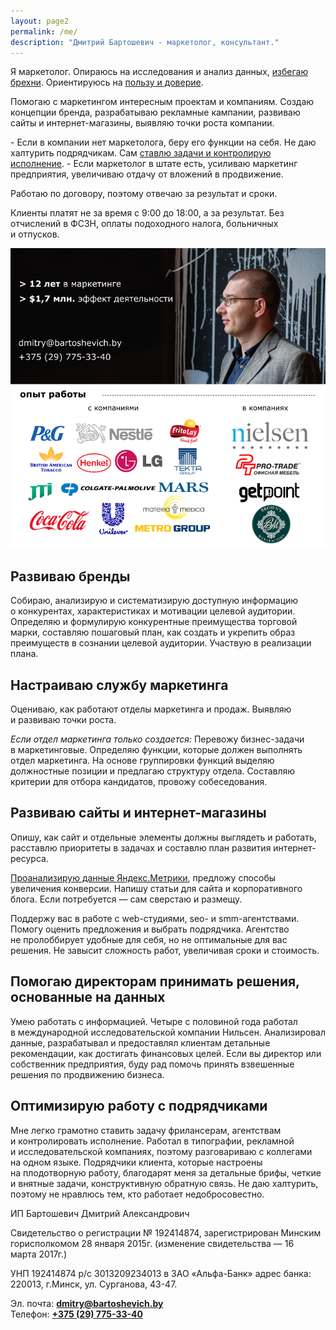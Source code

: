 ```yaml
---
layout: page2
permalink: /me/
description: "Дмитрий Бартошевич - маркетолог, консультант."
---
```


Я&nbsp;маркетолог. Опираюсь на&nbsp;исследования и&nbsp;анализ данных, <a href="http://www.bartoshevich.by/mnenie/otlichie-marketologa-ot-brexuna/">избегаю брехни</a>. Ориентируюсь на&nbsp;<a href="http://www.bartoshevich.by/mnenie/konkurentnoe-preimushhestvo/">пользу и&nbsp;доверие</a>.
<div class="hip2">
<p>Помогаю с маркетингом интересным проектам и компаниям. Создаю концепции бренда, разрабатываю рекламные кампании, развиваю сайты и&nbsp;интернет-магазины, выявляю точки роста компании. </p></div>
- Если в&nbsp;компании нет маркетолога, беру его функции на&nbsp;себя. Не&nbsp;даю халтурить подрядчикам. Сам <a href="http://www.bartoshevich.by/opyt/autsorsing-marketinga/">ставлю задачи и&nbsp;контролирую исполнение</a>. 
- Если маркетолог в&nbsp;штате есть, усиливаю маркетинг предприятия, увеличиваю отдачу от&nbsp;вложений в&nbsp;продвижение. 
  
<p>Работаю по&nbsp;договору, поэтому отвечаю за&nbsp;результат и&nbsp;сроки.</p>
<p> Клиенты платят не&nbsp;за&nbsp;время с&nbsp;9:00 до&nbsp;18:00, а&nbsp;за&nbsp;результат. Без отчислений в&nbsp;ФСЗН, оплаты подоходного налога, больничных и&nbsp;отпусков. </p>

![Дмитрий Бартошевич](/images/me.png)

<h2>Развиваю бренды</h2>
 Собираю, анализирую и&nbsp;систематизирую доступную информацию о&nbsp;конкурентах, характеристиках и&nbsp;мотивации целевой аудитории. Определяю и&nbsp;формулирую конкурентные преимущества торговой марки, составляю пошаговый план, как создать и&nbsp;укрепить образ преимуществ в&nbsp;сознании целевой аудитории. Участвую в&nbsp;реализации плана. 
<h2>Настраиваю службу маркетинга</h2>
<p> Оцениваю, как работают отделы маркетинга и&nbsp;продаж. Выявляю и&nbsp;развиваю точки роста. </p>
<p> <em>Если отдел маркетинга только создается:</em> Перевожу бизнес-задачи в&nbsp;маркетинговые. Определяю функции, которые должен выполнять отдел маркетинга. На&nbsp;основе группировки функций выделяю должностные позиции и&nbsp;предлагаю структуру отдела. Составляю критерии для отбора кандидатов, провожу собеседования. </p>
<h2>Развиваю сайты и&nbsp;интернет-магазины</h2>
<p>Опишу, как сайт и&nbsp;отдельные элементы должны выглядеть и&nbsp;работать, расставлю приоритеты в&nbsp;задачах и&nbsp;составлю план развития интернет-ресурса. </p>
<a href="https://yandex.ru/adv/expert/certificates/77XAAAAA7XpX9997">Проанализирую данные Яндекс.Метрики</a>, предложу способы увеличения конверсии. Напишу статьи для сайта и&nbsp;корпоративного блога. Если потребуется&nbsp;— сам сверстаю и&nbsp;размещу. 

<p>Поддержу вас в&nbsp;работе с&nbsp;web-студиями, seo- и&nbsp;smm-агентствами. Помогу оценить предложения и&nbsp;выбрать подрядчика. Агентство не&nbsp;пролоббирует удобные для себя, но&nbsp;не&nbsp;оптимальные для вас решения. Не&nbsp;завысит сложность работ, увеличивая сроки и&nbsp;стоимость. </p>
<h2>Помогаю директорам принимать решения, основанные на&nbsp;данных</h2>
Умею работать с&nbsp;информацией. Четыре с&nbsp;половиной года работал в&nbsp;международной исследовательской компании Нильсен. Анализировал данные, разрабатывал и&nbsp;предоставлял клиентам детальные рекомендации, как достигать финансовых целей. Если вы&nbsp;директор или собственник предприятия, буду рад помочь принять взвешенные решения по&nbsp;продвижению бизнеса. 
<h2>Оптимизирую работу с&nbsp;подрядчиками</h2>
Мне легко грамотно ставить задачу фрилансерам, агентствам и&nbsp;контролировать исполнение. Работал в&nbsp;типографии, рекламной и&nbsp;исследовательской компаниях, поэтому разговариваю с&nbsp;коллегами на&nbsp;одном языке. Подрядчики клиента, которые настроены на&nbsp;плодотворную работу, благодарят меня за&nbsp;детальные брифы, четкие и&nbsp;внятные задачи, конструктивную обратную связь. Не&nbsp;даю халтурить, поэтому не&nbsp;нравлюсь тем, кто работает недобросовестно. 

<div class="wff">
<p>ИП Бартошевич Дмитрий Александрович</p>
<p>Свидетельство о регистрации № 192414874, зарегистрирован Минским горисполкомом 28 января 2015г. (изменение свидетельства&nbsp;— 16 марта 2017г.)</p>
<p>УНП 192414874 р/с 3013209234013 в ЗАО «Альфа-Банк» адрес банка: 220013, г.Минск, ул. Сурганова, 43-47.</p>
<p>Эл. почта: <strong><a href="mailto:dmitry@bartoshevich.by">dmitry@bartoshevich.by</a></strong><br/>
Телефон: <strong><a href="tel:+375297753340">+375 (29) 775-33-40</a></strong></p>
</div>
